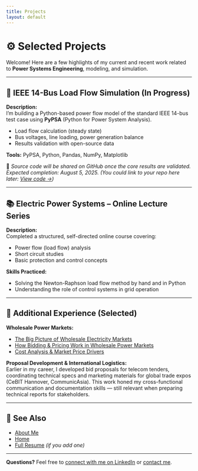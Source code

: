 ```yaml
---
title: Projects
layout: default
---
```


# ⚙️ Selected Projects

Welcome! Here are a few highlights of my current and recent work related to **Power Systems Engineering**, modeling, and simulation.

---

## 🔌 IEEE 14-Bus Load Flow Simulation (In Progress)

**Description:**  
I’m building a Python-based power flow model of the standard IEEE 14-bus test case using **PyPSA** (Python for Power System Analysis).  
- Load flow calculation (steady state)  
- Bus voltages, line loading, power generation balance  
- Results validation with open-source data

**Tools:** PyPSA, Python, Pandas, NumPy, Matplotlib

📂 _Source code will be shared on GitHub once the core results are validated._
_Expected completion: August 5, 2025._
_(You could link to your repo here later: [View code →](https://github.com/yourusername/14bus-loadflow))_

---

## 📚 Electric Power Systems – Online Lecture Series

**Description:**  
Completed a structured, self-directed online course covering:  
- Power flow (load flow) analysis  
- Short circuit studies  
- Basic protection and control concepts

**Skills Practiced:**  
- Solving the Newton-Raphson load flow method by hand and in Python  
- Understanding the role of control systems in grid operation

---

## 📝 Additional Experience (Selected)
**Wholesale Power Markets:**
- [The Big Picture of Wholesale Electricity Markets](./zoom_out.md)
- [How Bidding & Pricing Work in Wholesale Power Markets](./market-pricing.md)
- [Cost Analysis & Market Price Drivers](./cost-drivers.md)

**Proposal Development & International Logistics:**  
Earlier in my career, I developed bid proposals for telecom tenders, coordinating technical specs and marketing materials for global trade expos (CeBIT Hannover, CommunicAsia). This work honed my cross-functional communication and documentation skills — still relevant when preparing technical reports for stakeholders.

---

## 🔗 See Also

- [About Me](./about.md)  
- [Home](./index.md)  
- [Full Resume](./resume.md) _(if you add one)_

---

**Questions?** Feel free to [connect with me on LinkedIn](https://www.linkedin.com/in/YOUR-LINKEDIN) or [contact me](mailto:youremail@example.com).